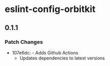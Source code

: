 # eslint-config-orbitkit

## 0.1.1

### Patch Changes

- 107e6dc: - Adds Github Actions
  - Updates dependencies to latest versions
